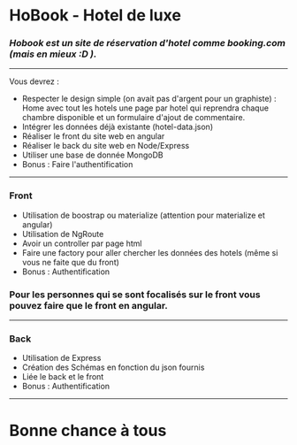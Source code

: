 # HoBook - Hotel de luxe

### _Hobook est un site de réservation d'hotel comme booking.com (mais en mieux :D )._


---
Vous devrez : 

- Respecter le design simple (on avait pas d'argent pour un graphiste) : Home avec tout les hotels une page par hotel qui reprendra chaque chambre disponible et un formulaire d'ajout de commentaire.
- Intégrer les données déjà existante (hotel-data.json)
- Réaliser le front du site web en angular
- Réaliser le back du site web en Node/Express
- Utiliser une base de donnée MongoDB
- Bonus : Faire l'authentification

---
### Front 

- Utilisation de boostrap ou materialize (attention pour materialize et angular)
- Utilisation de NgRoute
- Avoir un controller par page html
- Faire une factory pour aller chercher les données des hotels (même si vous ne faite que du front)
- Bonus : Authentification
### Pour les personnes qui se sont focalisés sur le front vous pouvez faire que le front en angular.

---

### Back

- Utilisation de Express
- Création des Schémas en fonction du json fournis
- Liée le back et le front
- Bonus : Authentification

---

# Bonne chance à tous




